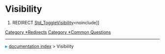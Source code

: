 # Visibility
1.  REDIRECT [Std_ToggleVisibility](Std_ToggleVisibility.md)\<noinclude\]\]



[Category   *Redirects](Category_Redirects.md) [Category   *Common Questions](Category_Common_Questions.md)



---
![](images/Right_arrow.png) [documentation index](../README.md) > Visibility
